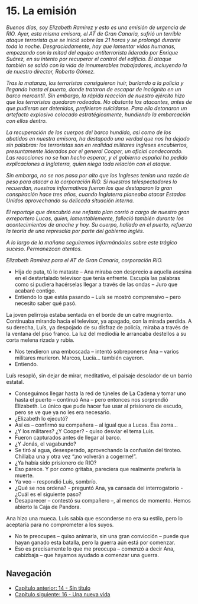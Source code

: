 # 15. La emisión

*Buenos días, soy Elizabeth Ramirez y esto es una emisión de urgencia de RIO. Ayer, esta misma emisora, el AT de Gran Canaria, sufrió un terrible ataque terrorista que se inició sobre las 21 horas y se prolongó durante toda la noche. Desgraciadamente, hay que lamentar vidas humanas, empezando con la mitad del equipo antiterrorista liderado por Enrique Suárez, en su intento por recuperar el control del edificio. El ataque también se saldó con la vida de innumerables trabajadores, incluyendo la de nuestro director, Roberto Gómez.*

*Tras la matanza, los terroristas consiguieron huir, burlando a la policía y llegando hasta el puerto, donde trataron de escapar de incógnito en un barco mercantil. Sin embargo, la rápida reacción de nuestro ejército hizo que los terroristas quedaran rodeados. No obstante los atacantes, antes de que pudieran ser detenidos, prefirieron suicidarse. Para ello detonaron un artefacto explosivo colocado estratégicamente, hundiendo la embarcación con ellos dentro.*

*La recuperación de los cuerpos del barco hundido, así como de los abatidos en nuestra emisora, ha destapado una verdad que nos ha dejado sin palabras: los terroristas son en realidad militares ingleses encubiertos, presuntamente liderados por el general Cooper, un oficial condecorado. Las reacciones no se han hecho esperar, y el gobierno español ha pedido explicaciones a Inglaterra, quien niega toda relación con el ataque.*

*Sin embargo, no se nos pasa por alto que los Ingleses tenían una razón de peso para atacar a la corporación RIO. Si nuestros telespectadores lo recuerdan, nuestros informativos fueron los que destaparon la gran conspiración hace tres años, cuando Inglaterra planeaba atacar Estados Unidos aprovechando su delicada situación interna.*

*El reportaje que descubrió ese nefasto plan corrió a cargo de nuestro gran exreportero Lucas, quien, lamentablemente, falleció también durante los acontecimientos de anoche y hoy. Su cuerpo, hallado en el puerto, refuerza la teoría de una represalia por parte del gobierno inglés.*

*A lo largo de la mañana seguiremos informándoles sobre este trágico suceso. Permanezcan atentos.*

*Elizabeth Ramirez para el AT de Gran Canaria, corporación RIO.*

- Hija de puta, tú lo mataste – Ana miraba con desprecio a aquella asesina en el destartalado televisor que tenía enfrente. Escupía las palabras como si pudiera hacérselas llegar a través de las ondas – Juro que acabaré contigo.
- Entiendo lo que estás pasando – Luís se mostró comprensivo – pero necesito saber qué pasó.

La joven pelirroja estaba sentada en el borde de un catre mugriento. Continuaba mirando hacia el televisor, ya apagado, con la mirada perdida. A su derecha, Luís, ya despojado de su disfraz de policía, miraba a través de la ventana del piso franco. La luz del mediodía le arrancaba destellos a su corta melena rizada y rubia.

- Nos tendieron una emboscada – intentó sobreponerse Ana – varios militares murieron. Marcos, Lucía... también cayeron.
- Entiendo.

Luís resopló, sin dejar de mirar, meditativo, el paisaje desolador de un barrio estatal.

- Conseguimos llegar hasta la red de túneles de La Cadena y tomar uno hasta el puerto – continuó Ana – pero entonces nos sorprendió Elizabeth. Lo único que pude hacer fue usar al prisionero de escudo, pero se ve que ya no les era necesario.
- ¿Elizabeth lo ejecutó?
- Así es – confirmó su compañera – al igual que a Lucas. Esa zorra...
- ¿Y los militares? ¿Y Cooper? - quiso desviar el tema Luís.
- Fueron capturados antes de llegar al barco.
- ¿Y Jonás, el vagabundo?
- Se tiró al agua, desesperado, aprovechando la confusión del tiroteo. Chillaba una y otra vez “¡no volverán a cogerme!”.
- ¿Ya había sido prisionero de RIO?
- Eso parece. Y por como gritaba, pareciera que realmente prefería la muerte.
- Ya veo – respondió Luís, sombrío.
- ¿Qué se nos ordena? - preguntó Ana, ya cansada del interrogatorio - ¿Cuál es el siguiente paso?
- Desaparecer – contestó su compañero –, al menos de momento. Hemos abierto la Caja de Pandora.

Ana hizo una mueca. Luís sabía que esconderse no era su estilo, pero lo aceptaría para no comprometer a los suyos.

- No te preocupes – quiso animarla, sin una gran convicción – puede que hayan ganado esta batalla, pero la guerra aún está por comenzar.
- Eso es precisamente lo que me preocupa – comenzó a decir Ana, cabizbaja – que hayamos ayudado a comenzar una guerra.


## Navegación

- [Capítulo anterior: 14 - Sin título](c14_sin-título.md)
- [Capítulo siguiente: 16 - Una nueva vida](c16_una-nueva-vida.md)
